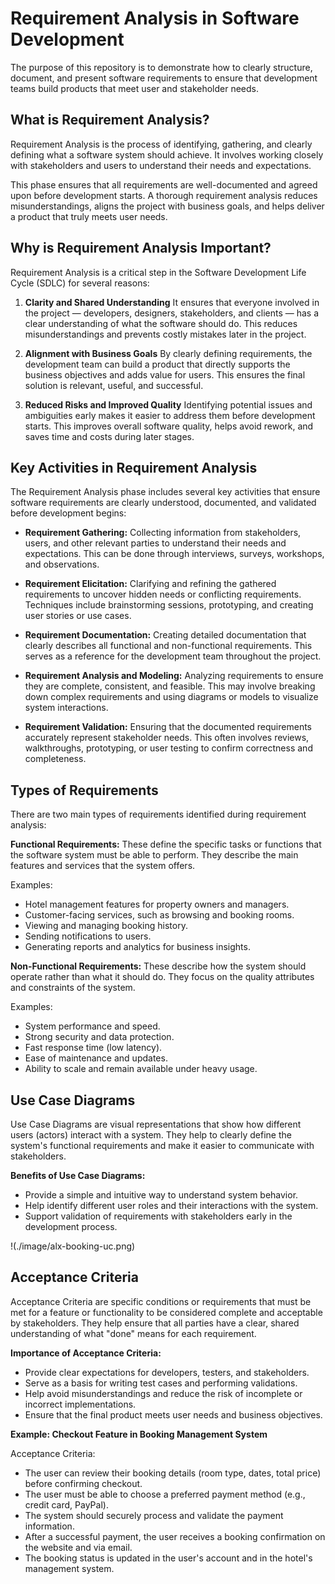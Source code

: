 # Requirement Analysis in Software Development
The purpose of this repository is to demonstrate how to clearly structure, document, and present software requirements to ensure that development teams build products that meet user and stakeholder needs.

## What is Requirement Analysis?
Requirement Analysis is the process of identifying, gathering, and clearly defining what a software system should achieve. It involves working closely with stakeholders and users to understand their needs and expectations.

This phase ensures that all requirements are well-documented and agreed upon before development starts. A thorough requirement analysis reduces misunderstandings, aligns the project with business goals, and helps deliver a product that truly meets user needs.

## Why is Requirement Analysis Important?

Requirement Analysis is a critical step in the Software Development Life Cycle (SDLC) for several reasons:

1. **Clarity and Shared Understanding** It ensures that everyone involved in the project — developers, designers, stakeholders, and clients — has a clear understanding of what the software should do. This reduces misunderstandings and prevents costly mistakes later in the project.

2. **Alignment with Business Goals** By clearly defining requirements, the development team can build a product that directly supports the business objectives and adds value for users. This ensures the final solution is relevant, useful, and successful.

3. **Reduced Risks and Improved Quality** Identifying potential issues and ambiguities early makes it easier to address them before development starts. This improves overall software quality, helps avoid rework, and saves time and costs during later stages.

## Key Activities in Requirement Analysis

The Requirement Analysis phase includes several key activities that ensure software requirements are clearly understood, documented, and validated before development begins:

- **Requirement Gathering:** Collecting information from stakeholders, users, and other relevant parties to understand their needs and expectations. This can be done through interviews, surveys, workshops, and observations.

- **Requirement Elicitation:** Clarifying and refining the gathered requirements to uncover hidden needs or conflicting requirements. Techniques include brainstorming sessions, prototyping, and creating user stories or use cases.

- **Requirement Documentation:** Creating detailed documentation that clearly describes all functional and non-functional requirements. This serves as a reference for the development team throughout the project.

- **Requirement Analysis and Modeling:** Analyzing requirements to ensure they are complete, consistent, and feasible. This may involve breaking down complex requirements and using diagrams or models to visualize system interactions.

- **Requirement Validation:** Ensuring that the documented requirements accurately represent stakeholder needs. This often involves reviews, walkthroughs, prototyping, or user testing to confirm correctness and completeness.

## Types of Requirements

There are two main types of requirements identified during requirement analysis:

**Functional Requirements:** These define the specific tasks or functions that the software system must be able to perform. They describe the main features and services that the system offers.

Examples:
- Hotel management features for property owners and managers.
- Customer-facing services, such as browsing and booking rooms.
- Viewing and managing booking history.
- Sending notifications to users.
- Generating reports and analytics for business insights.

**Non-Functional Requirements:** These describe how the system should operate rather than what it should do. They focus on the quality attributes and constraints of the system.

Examples:
- System performance and speed.
- Strong security and data protection.
- Fast response time (low latency).
- Ease of maintenance and updates.
- Ability to scale and remain available under heavy usage.

## Use Case Diagrams

Use Case Diagrams are visual representations that show how different users (actors) interact with a system. They help to clearly define the system's functional requirements and make it easier to communicate with stakeholders.  

**Benefits of Use Case Diagrams:**
- Provide a simple and intuitive way to understand system behavior.
- Help identify different user roles and their interactions with the system.
- Support validation of requirements with stakeholders early in the development process.

!(./image/alx-booking-uc.png)


## Acceptance Criteria

Acceptance Criteria are specific conditions or requirements that must be met for a feature or functionality to be considered complete and acceptable by stakeholders. They help ensure that all parties have a clear, shared understanding of what "done" means for each requirement.

**Importance of Acceptance Criteria:**
- Provide clear expectations for developers, testers, and stakeholders.
- Serve as a basis for writing test cases and performing validations.
- Help avoid misunderstandings and reduce the risk of incomplete or incorrect implementations.
- Ensure that the final product meets user needs and business objectives.

**Example: Checkout Feature in Booking Management System**

Acceptance Criteria:
- The user can review their booking details (room type, dates, total price) before confirming checkout.
- The user must be able to choose a preferred payment method (e.g., credit card, PayPal).
- The system should securely process and validate the payment information.
- After a successful payment, the user receives a booking confirmation on the website and via email.
- The booking status is updated in the user's account and in the hotel's management system.
